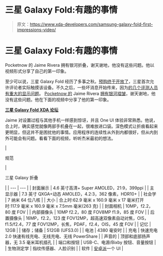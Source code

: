 # 三星 Galaxy Fold:有趣的事情

> 原文：<https://www.xda-developers.com/samsung-galaxy-fold-first-impressions-video/>

# 三星 Galaxy Fold:有趣的事情

Pocketnow 的 Jaime Rivera 拥有银河折叠，谢天谢地，他没有这些问题。他以视频形式分享了自己的第一印象。

至少可以说，三星 Galaxy Fold 经历了多事之秋。[预购终于开放了](https://www.xda-developers.com/samsung-galaxy-fold-april-26-us-launch/)，三星首次允许评论者实际触摸该设备。不久之后，一些坏消息开始传来，因为[的几个评测人员有重大的显示问题](https://www.xda-developers.com/samsung-galaxy-fold-issues-broken/)。 [Pocketnow 的](http://pocketnow.com) Jaime Rivera [拥有银河褶皱](https://www.xda-developers.com/samsung-galaxy-fold-video-first-impressions/)，谢天谢地，他没有这些问题。他在下面的视频中分享了他的第一印象。

[**三星 Galaxy Fold XDA 论坛**](https://forum.xda-developers.com/galaxy-fold)

Jaime 对设置过程与其他手机一样感到惊讶，并且 One UI 体验非常熟悉。他说，合上时，确实感觉就像两部手机叠在一起，很难放进口袋。深色模式让折痕看起来更明显，但这并不是困扰他的事情。应用程序的连续性从外到内都很好，但从内到外可能会有问题。看看下面的视频，听听杰米最初的想法。

| 

规范

 | 

三星 Galaxy 折叠

 |
| --- | --- |
| 封面展示 | 4.6 英寸高清+ Super AMOLED，21:9，399ppi |
| 主显示器 | 7.3 英寸 QXGA+动态 AMOLED，4.2:3，362 像素，HDR10+ |
| 社会学 | 7 纳米 64 位八核 |
| 大小 | 合上时:62.9 毫米 x 160.9 毫米 x 17 毫米打开时:117.9 毫米 x 160.9 毫米 x 7.5mm 毫米(263 克) |
| 封面相机 | 10MP，f2.2，80 度 FOV |
| 内部摄像头 | 10MP f2.2，80 度 FOV8MP f1.9，85 度 FOV |
| 后置摄像头 | 16MP，f2.2，123 度 FOV12MP，超高速双像素自动对焦，OIS，f1.5/f2.4，77 度 FOV12MP，长焦，PDAF，f2.4，OIS，45 度 FOV |
| 记忆 | 12GB |
| 储存；储备 | 512GB (UFS3.0) |
| 电池 | 4380 毫安时 |
| 充电 | 快速充电 2.0 快速有线充电、无线充电、无线 PowerShare |
| 声音的 | 顶部和底部扬声器，无 3.5 毫米耳机插孔 |
| 端口和按钮 | USB-C、电源/Bixby 按钮、音量按钮 |
| 生物测定学 | 指纹传感器、人脸识别 |
| 软件 | [安卓派](https://www.xda-developers.com/tag/androidpie/)一个 UI |
